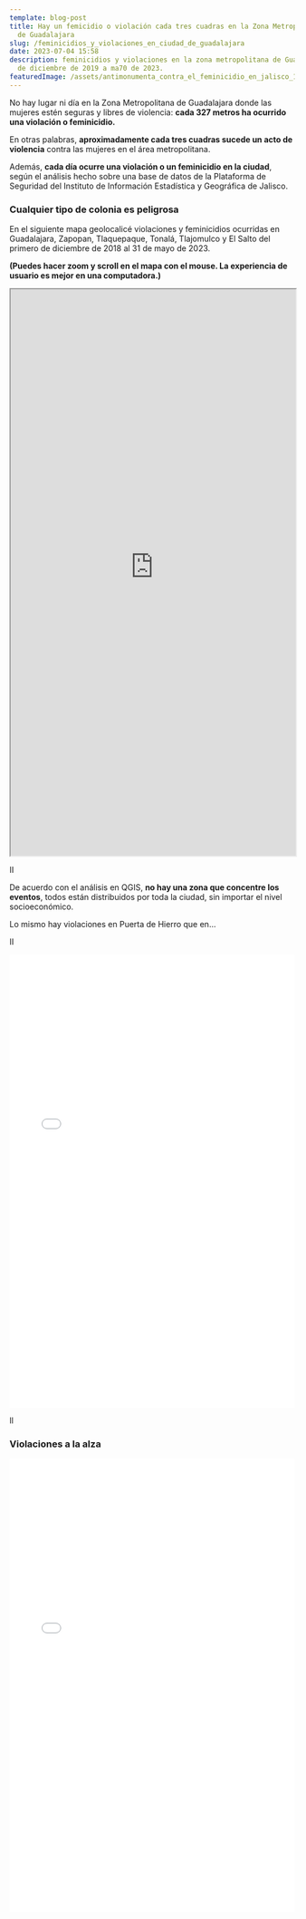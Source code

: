 ```yaml
---
template: blog-post
title: Hay un femicidio o violación cada tres cuadras en la Zona Metropolitana
  de Guadalajara
slug: /feminicidios_y_violaciones_en_ciudad_de_guadalajara
date: 2023-07-04 15:58
description: feminicidios y violaciones en la zona metropolitana de Guadalajara
  de diciembre de 2019 a ma70 de 2023.
featuredImage: /assets/antimonumenta_contra_el_feminicidio_en_jalisco_15.jpg
---
```

No hay lugar ni día en la Zona Metropolitana de Guadalajara donde las mujeres estén seguras y libres de violencia: **cada 327 metros ha ocurrido una violación o feminicidio.** 

En otras palabras, **aproximadamente cada tres cuadras sucede un acto de violencia** contra las mujeres en el área metropolitana.

Además, **cada día ocurre una violación o un feminicidio en la ciudad**, según el análisis hecho sobre una base de datos de la Plataforma de Seguridad del Instituto de Información Estadística y Geográfica de Jalisco. 

### **C﻿ualquier tipo de colonia es peligrosa**

En el siguiente mapa geolocalicé violaciones y feminicidios ocurridas en Guadalajara, Zapopan, Tlaquepaque, Tonalá,﻿ Tlajomulco y El Salto del primero de diciembre de 2018 al 31 de mayo de 2023.

**(Puedes hacer zoom y scroll en el mapa con el mouse. La experiencia de usuario es mejor en una computadora.)**

<iframe src="https://feminicidiosyviolacionesenzmg.netlify.app/" width="100%" height="1000"></iframe>

I﻿I

De acuerdo con el análisis en QGIS, **no hay una zona que concentre los eventos**, todos están distribuidos por toda la ciudad, sin importar el nivel socioeconómico.

Lo mismo hay violaciones en Puerta de Hierro que en...

I﻿I

<iframe width="100%" height="800" frameborder="0" scrolling="no" src="//plotly.com/~israelo.pina/70.embed"></iframe>

l﻿l

### V﻿iolaciones a la alza

<iframe width="100%" height="800" frameborder="0" scrolling="no" src="//plotly.com/~israelo.pina/66.embed"></iframe>